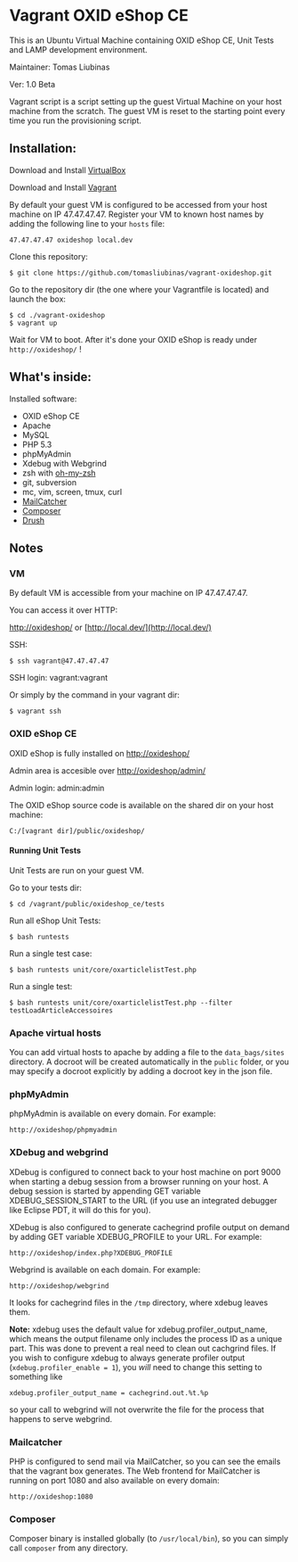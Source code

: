 Vagrant OXID eShop CE
=====================

This is an Ubuntu Virtual Machine containing OXID eShop CE, Unit Tests and LAMP development environment.

Maintainer: Tomas Liubinas

Ver: 1.0 Beta


Vagrant script is a script setting up the guest Virtual Machine on your host machine from the scratch. The guest VM is reset to the starting point every time you run the provisioning script.


Installation:
-------------

Download and Install [VirtualBox](http://www.virtualbox.org/)

Download and Install [Vagrant](http://vagrantup.com/)

By default your guest VM is configured to be accessed from your host machine on IP 47.47.47.47. Register your VM to known host names by adding the following line to your `hosts` file:

    47.47.47.47 oxideshop local.dev

Clone this repository:

    $ git clone https://github.com/tomasliubinas/vagrant-oxideshop.git

Go to the repository dir (the one where your Vagrantfile is located) and launch the box:

    $ cd ./vagrant-oxideshop
    $ vagrant up

Wait for VM to boot. After it's done your OXID eShop is ready under `http://oxideshop/` !    	  	
	 
What's inside:
--------------

Installed software:

* OXID eShop CE
* Apache
* MySQL
* PHP 5.3
* phpMyAdmin
* Xdebug with Webgrind
* zsh with [oh-my-zsh](https://github.com/robbyrussell/oh-my-zsh)
* git, subversion
* mc, vim, screen, tmux, curl
* [MailCatcher](http://mailcatcher.me/)
* [Composer](http://getcomposer.org/)
* [Drush](http://drupal.org/project/drush)

Notes
-----

### VM

By default VM is accessible from your machine on IP 47.47.47.47. 

You can access it over HTTP:

[http://oxideshop/](http://oxideshop/) or [http://local.dev/](http://local.dev/)

SSH:

    $ ssh vagrant@47.47.47.47

SSH login: vagrant:vagrant

Or simply by the command in your vagrant dir:

    $ vagrant ssh


### OXID eShop CE

OXID eShop is fully installed on [http://oxideshop/](http://oxideshop/)

Admin area is accesible over  [http://oxideshop/admin/](http://oxideshop/admin/)

Admin login: admin:admin

The OXID eShop source code is available on the shared dir on your host machine:
    
    C:/[vagrant dir]/public/oxideshop/
    
    

#### Running Unit Tests

Unit Tests are run on your guest VM.

Go to your tests dir:

    $ cd /vagrant/public/oxideshop_ce/tests
    
Run all eShop Unit Tests:

    $ bash runtests
	
Run a single test case:

    $ bash runtests unit/core/oxarticlelistTest.php
    
Run a single test:

    $ bash runtests unit/core/oxarticlelistTest.php --filter testLoadArticleAccessoires


### Apache virtual hosts

You can add virtual hosts to apache by adding a file to the `data_bags/sites`
directory. A docroot will be created automatically in the `public` folder, or 
you may specify a docroot explicitly by adding a docroot key in the json file.  

### phpMyAdmin

phpMyAdmin is available on every domain. For example:

    http://oxideshop/phpmyadmin

### XDebug and webgrind

XDebug is configured to connect back to your host machine on port 9000 when 
starting a debug session from a browser running on your host. A debug session is 
started by appending GET variable XDEBUG_SESSION_START to the URL (if you use an 
integrated debugger like Eclipse PDT, it will do this for you).

XDebug is also configured to generate cachegrind profile output on demand by 
adding GET variable XDEBUG_PROFILE to your URL. For example:

    http://oxideshop/index.php?XDEBUG_PROFILE

Webgrind is available on each domain. For example:

    http://oxideshop/webgrind

It looks for cachegrind files in the `/tmp` directory, where xdebug leaves them.

**Note:** xdebug uses the default value for xdebug.profiler_output_name, which 
means the output filename only includes the process ID as a unique part. This 
was done to prevent a real need to clean out cachgrind files. If you wish to 
configure xdebug to always generate profiler output 
(`xdebug.profiler_enable = 1`), you *will* need to change this setting to 
something like
 
    xdebug.profiler_output_name = cachegrind.out.%t.%p
    
so your call to webgrind will not overwrite the file for the process that 
happens to serve webgrind. 

### Mailcatcher

PHP is configured to send mail via MailCatcher, so you can see the emails that 
the vagrant box generates. The Web frontend for MailCatcher is running on port 
1080 and also available on every domain:

    http://oxideshop:1080

### Composer

Composer binary is installed globally (to `/usr/local/bin`), so you can simply call `composer` from any directory.